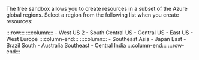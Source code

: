    The free sandbox allows you to create resources in a subset of the Azure global regions. Select a region from the following list when you create resources:

   :::row:::
       :::column:::
           - West US 2
           - South Central US
           - Central US
           - East US
           - West Europe
       :::column-end:::
       :::column:::
           - Southeast Asia
           - Japan East
           - Brazil South
           - Australia Southeast
           - Central India
       :::column-end:::
   :::row-end:::